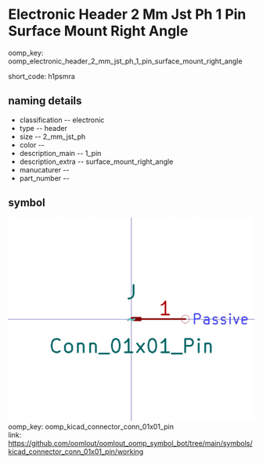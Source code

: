 # Electronic Header 2 Mm Jst Ph 1 Pin Surface Mount Right Angle
oomp_key: oomp_electronic_header_2_mm_jst_ph_1_pin_surface_mount_right_angle  

short_code: h1psmra
## naming details
* classification -- electronic
* type -- header
* size -- 2_mm_jst_ph
* color -- 
* description_main -- 1_pin
* description_extra -- surface_mount_right_angle
* manucaturer -- 
* part_number -- 



## symbol

![](symbol/0/working/working_600.png)  
oomp_key: oomp_kicad_connector_conn_01x01_pin  
link: https://github.com/oomlout/oomlout_oomp_symbol_bot/tree/main/symbols/kicad_connector_conn_01x01_pin/working  

